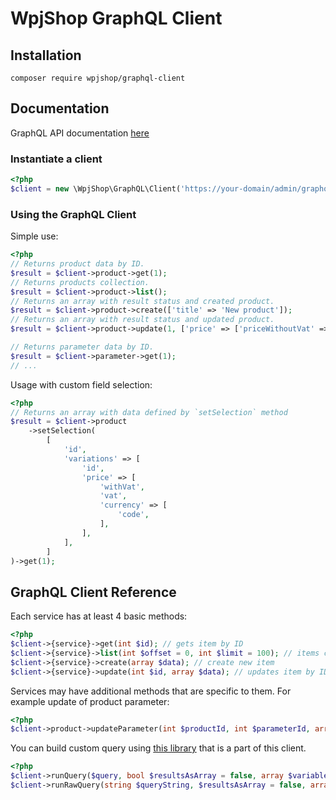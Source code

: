 # WpjShop GraphQL Client

## Installation
```
composer require wpjshop/graphql-client
```

## Documentation

GraphQL API documentation [here](https://graphql-docs.wpjshop.cz/)

### Instantiate a client
```php
<?php
$client = new \WpjShop\GraphQL\Client('https://your-domain/admin/graphql', '<authentication-token>');
```

### Using the GraphQL Client
Simple use:
```php
<?php
// Returns product data by ID.
$result = $client->product->get(1);
// Returns products collection.
$result = $client->product->list();
// Returns an array with result status and created product.
$result = $client->product->create(['title' => 'New product']);
// Returns an array with result status and updated product.
$result = $client->product->update(1, ['price' => ['priceWithoutVat' => 100]]);

// Returns parameter data by ID.
$result = $client->parameter->get(1);
// ...
```

Usage with custom field selection:
```php
<?php
// Returns an array with data defined by `setSelection` method
$result = $client->product
    ->setSelection(
        [
            'id',
            'variations' => [
                'id',
                'price' => [
                    'withVat',
                    'vat',
                    'currency' => [
                        'code',
                    ],
                ],
            ],
        ]
)->get(1);
```

## GraphQL Client Reference


Each service has at least 4 basic methods:
```php
<?php
$client->{service}->get(int $id); // gets item by ID
$client->{service}->list(int $offset = 0, int $limit = 100); // items collection
$client->{service}->create(array $data); // create new item
$client->{service}->update(int $id, array $data); // updates item by ID
```

Services may have additional methods that are specific to them. For example update of product parameter:
```php
<?php
$client->product->updateParameter(int $productId, int $parameterId, array $values, bool $append = false);
```

You can build custom query using [this library](https://github.com/mghoneimy/php-graphql-client]) that is a part of this client.

```php
<?php
$client->runQuery($query, bool $resultsAsArray = false, array $variables = []);
$client->runRawQuery(string $queryString, $resultsAsArray = false, array $variables = []);
```